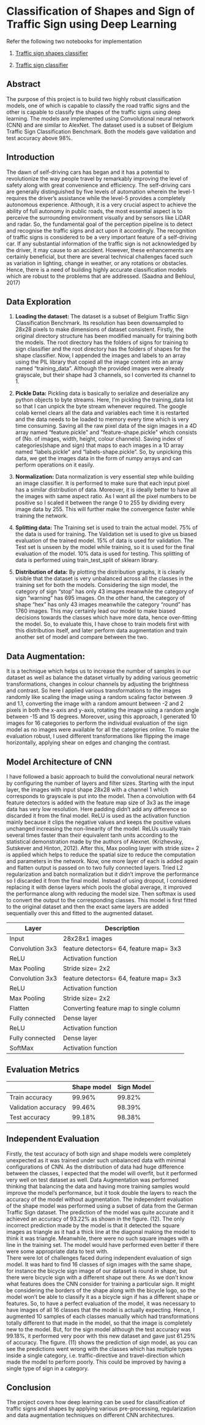 # Classification of Shapes and Sign of Traffic Sign using Deep Learning

Refer the following two notebooks for implementation

1. [Traffic sign shapes classifier](https://github.com/parekhjigar/Traffic-sign-classifier-cnn/blob/master/Traffic_sign_classification.ipynb)

2. [Traffic sign classifier](https://github.com/parekhjigar/Traffic-sign-classifier-cnn/blob/master/Traffic_sign_classification.ipynb)

## Abstract
The purpose of this project is to build two highly robust classification models, one of which is capable to classify the road traffic signs and the other is capable to classify the shapes of the traffic signs using deep learning. The models are implemented using Convolutional neural network (CNN) and are similar to AlexNet. The dataset used is a subset of Belgium Traffic Sign Classification Benchmark. Both the models gave validation and test accuracy above 98%.

## Introduction
The dawn of self-driving cars has began and it has a potential to revolutionize the way people travel by remarkably improving the level of safety along with great convenience and efficiency. The self-driving cars are generally distinguished by five levels of automation wherein the level-1 requires the driver’s assistance while the level-5 provides a completely autonomous experience. Although, it is a very crucial aspect to achieve the ability of full autonomy in public roads, the most essential aspect is to perceive the surrounding environment visually and by sensors like LiDAR and radar. So, the fundamental goal of the perception pipeline is to detect and recognise the traffic signs and act upon it accordingly.
The recognition of traffic signs is considered to be a very important feature of a self-driving car. If any substantial information of the traffic sign is not acknowledged by the driver, it may cause to an accident. However, these enhancements are certainly beneficial, but there are several technical challenges faced such as variation in lighting, change in weather, or any rotations or obstacles. Hence, there is a need of building highly accurate classification models which are robust to the problems that are addressed. (Saadna and Behloul, 2017)

## Data Exploration
1. **Loading the dataset:**
The dataset is a subset of Belgium Traffic Sign Classification Benchmark. Its resolution has been downsampled to 28x28 pixels to make dimensions of dataset consistent. Firstly, the original directory structure has been modified manually for training both the models. The root directory has the folders of signs for training to sign classifier and the root directory has the folders of shapes for the shape classifier. Now, I appended the images and labels to an array using the PIL library that copied all the image content into an array named “training_data”. Although the provided images were already grayscale, but their shape had 3 channels, so I converted its channel to 1.

2. **Pickle Data:**
Pickling data is basically to serialize and deserialize any python objects to byte streams. Here, I'm pickling the training_data list so that I can unpick the byte stream whenever required. The google colab kernel clears all the data and variables each time it is restarted and the data needs to be loaded to memory every time which is very time consuming. Saving all the raw pixel data of the sign images in a 4D array named “feature.pickle" and "feature-shape.pickle" which consists of (No. of images, width, height, colour channels). Saving index of categories(shape and sign) that maps to each images in a 1D array named “labels.pickle" and “labels-shape.pickle”. So, by unpicking this data, we get the images data in the form of numpy arrays and can perform operations on it easily.

3. **Normalization:**
Data normalization is very essential step while building an image classifier. It is performed to make sure that each input pixel has a similar distribution of data. Moreover, it is ideally better to have all the images with same aspect ratio. As I want all the pixel numbers to be positive so I scaled it between the range 0 to 255 by dividing every image data by 255. This will further make the convergence faster while training the network.

4. **Splitting data:**
The Training set is used to train the actual model. 75% of the data is used for training. The Validation set is used to give us biased evaluation of the trained model. 15% of data is used for validation. The Test set is unseen by the model while training, so it is used for the final evaluation of the model. 10% data is used for testing. This splitting of data is performed using train_test_split of sklearn library.

5. **Distribution of data:**
By plotting the distribution graphs, it is clearly visible that the dataset is very unbalanced across all the classes in the training set for both the models. Considering the sign model, the category of sign “stop” has only 43 images meanwhile the category of sign “warning” has 695 images. On the other hand, the category of shape “hex” has only 43 images meanwhile the category “round” has 1760 images. This may certainly lead our model to make biased decisions towards the classes which have more data, hence over-fitting the model. So, to evaluate this, I have chose to train models first with this distribution itself, and later perform data augmentation and train another set of model and compare between the two.

## Data Augmentation:
It is a technique which helps us to increase the number of samples in our dataset as well as balance the dataset virtually by adding various geometric transformations, changes in colour channels by adjusting the brightness and contrast. So here I applied various transformations to the images randomly like scaling the image using a random scaling factor between .9 and 1.1, converting the image with a random amount between -2 and 2 pixels in both the x-axis and y-axis, rotating the image using a random angle between -15 and 15 degrees. Moreover, using this approach, I generated 10 images for 16 categories to perform the individual evaluation of the sign model as no images were available for all the categories online. To make the evaluation robust, I used different transformations like flipping the image horizontally, applying shear on edges and changing the contrast.

## Model Architecture of CNN
I have followed a basic approach to build the convolutional neural network by configuring the number of layers and filter sizes. Starting with the input layer, the images with input shape 28x28 with a channel 1 which corresponds to grayscale is put into the model. Then a convolution with 64 feature detectors is added with the feature map size of 3x3 as the image data has very low resolution. Here padding didn’t add any difference so discarded it from the final model. ReLU is used as the activation function mainly because it clips the negative values and keeps the positive values unchanged increasing the non-linearity of the model. ReLUs usually train several times faster than their equivalent tanh units according to the statistical demonstration made by the authors of Alexnet. (Krizhevsky, Sutskever and Hinton, 2012). After this, Max pooling layer with stride size= 2 is applied which helps to reduce the spatial size to reduce the computation and parameters in the network. Now, one more layer of each is added again and flatten output is passed on to two fully connected layers. Tried L2 regularization and batch normalization but it didn’t improve the performance so I discarded it from the final model. Instead of using dropout, I considered replacing it with dense layers which pools the global average, it improved the performance along with reducing the model size. Then softmax is used to convert the output to the corresponding classes. This model is first fitted to the original dataset and then the exact same layers are added sequentially over this and fitted to the augmented dataset.
 
| Layer   | Description   | 
|---|---|
| Input  | 28x28x1 images  |
| Convolution 3x3  | feature detectors= 64, feature map= 3x3  |
| ReLU  |  Activation function |
| Max Pooling  | Stride size= 2x2  |
| Convolution 3x3  | feature detectors= 64, feature map= 3x3  |
| ReLU  | Activation function  |
|  Max Pooling | Stride size= 2x2  |
|  Flatten |  Converting feature map to single column |
| Fully connected  | Dense layer  |
| ReLU  | Activation function  |
| Fully connected  | Dense layer  |
| SoftMax  | Activation function  |

 
## Evaluation Metrics

|   | Shape model  |  Sign Model |
|---|---|---|
| Train accuracy  | 99.96%  |  99.82% |
| Validation accuracy  | 99.46%  |  98.39% |
| Test accuracy  | 99.18%  | 98.38%  |

## Independent Evaluation

Firstly, the test accuracy of both sign and shape models were completely unexpected as it was trained under such unbalanced data with minimal configurations of CNN. As the distribution of data had huge difference between the classes, I expected that the model will overfit, but it performed very well on test dataset as well. Data Augmentation was performed thinking that balancing the data and having more training samples would improve the model’s performance, but it took double the layers to reach the accuracy of the model without augmentation.
	The independent evaluation of the shape model was performed using a subset of data from the German Traffic Sign dataset. The prediction of the model was quite accurate and it achieved an accuracy of 93.22% as shown in the figure. (12). The only incorrect prediction made by the model is that it detected the square images as triangle as it had a thick line at the diagonal making the model to think it was triangle. Meanwhile, there were no such square images with a line in the training set. The model would have performed even better if there were some appropriate data to test with.	
	There were lot of challenges faced during independent evaluation of sign model. It was hard to find 16 classes of sign images with the same shape, for instance the bicycle sign image of our dataset is round in shape, but there were bicycle sign with a different shape out there. As we don’t know what features does the CNN consider for training a particular sign. It might be considering the borders of the shape along with the bicycle logo, so the model won’t be able to classify it as a bicycle sign if has a different shape or features. So, to have a perfect evaluation of the model, it was necessary to have images of all 16 classes that the model is actually expecting. Hence, I augmented 10 samples of each classes manually which had transformations totally different to that made in the model, so that the image is completely new to the model. But, for the sign model although the test accuracy was 99.18%, it performed very poor with this new dataset and gave just 61.25% of accuracy.
	The figure. (11) shows the prediction of sign model, as you can see the predictions went wrong with the classes which has multiple types inside a single category, i.e. traffic-directive and travel-direction which made the model to perform poorly. This could be improved by having a single type of sign in a category.

## Conclusion
The project covers how deep learning can be used for classification of traffic signs and shapes by applying various pre-processing, regularization and data augmentation techniques on different CNN architectures.



